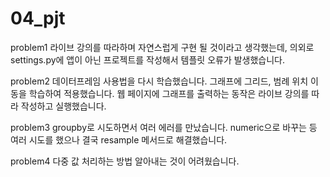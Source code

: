 # 04_pjt

problem1
라이브 강의를 따라하며 자연스럽게 구현 될 것이라고 생각했는데, 의외로 settings.py에 앱이 아닌 프로젝트를 작성해서 템플릿 오류가 발생했습니다. 

problem2
데이터프레임 사용법을 다시 학습했습니다. 그래프에 그리드, 범례 위치 이동을 학습하여 적용했습니다. 웹 페이지에 그래프를 출력하는 동작은 라이브 강의를 따라 작성하고 실행했습니다.

problem3
groupby로 시도하면서 여러 에러를 만났습니다. numeric으로 바꾸는 등 여러 시도를 했으나 결국 resample 메서드로 해결했습니다. 

problem4
다중 값 처리하는 방법 알아내는 것이 어려웠습니다. 